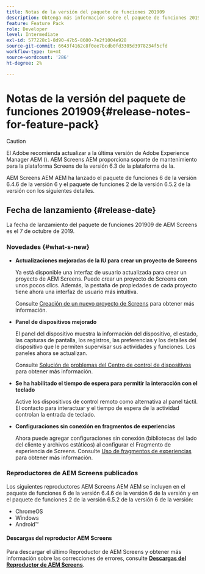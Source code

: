 ```yaml
---
title: Notas de la versión del paquete de funciones 201909
description: Obtenga más información sobre el paquete de funciones 201909 de AEM Screens lanzado el 31 de julio de 2019.
feature: Feature Pack
role: Developer
level: Intermediate
exl-id: 577228c1-8d90-47b5-8600-7e2f1004e928
source-git-commit: 6643f4162c8f0ee7bcdb0fd3305d3978234f5cfd
workflow-type: tm+mt
source-wordcount: '286'
ht-degree: 2%

---
```


# Notas de la versión del paquete de funciones 201909{#release-notes-for-feature-pack}

>[!CAUTION]
>
>El Adobe recomienda actualizar a la última versión de Adobe Experience Manager AEM (). AEM Screens AEM proporciona soporte de mantenimiento para la plataforma Screens de la versión 6.3 de la plataforma de la.

AEM Screens AEM AEM ha lanzado el paquete de funciones 6 de la versión 6.4.6 de la versión 6 y el paquete de funciones 2 de la versión 6.5.2 de la versión con los siguientes detalles.

## Fecha de lanzamiento {#release-date}

La fecha de lanzamiento del paquete de funciones 201909 de AEM Screens es el 7 de octubre de 2019.

### Novedades {#what-s-new}

* **Actualizaciones mejoradas de la IU para crear un proyecto de Screens**

  Ya está disponible una interfaz de usuario actualizada para crear un proyecto de AEM Screens. Puede crear un proyecto de Screens con unos pocos clics. Además, la pestaña de propiedades de cada proyecto tiene ahora una interfaz de usuario más intuitiva.

  Consulte [Creación de un nuevo proyecto de Screens](creating-a-screens-project.md) para obtener más información.

* **Panel de dispositivos mejorado**

  El panel del dispositivo muestra la información del dispositivo, el estado, las capturas de pantalla, los registros, las preferencias y los detalles del dispositivo que le permiten supervisar sus actividades y funciones. Los paneles ahora se actualizan.

  Consulte [Solución de problemas del Centro de control de dispositivos](monitoring-screens.md) para obtener más información.

* **Se ha habilitado el tiempo de espera para permitir la interacción con el teclado**

  Active los dispositivos de control remoto como alternativa al panel táctil. El contacto para interactuar y el tiempo de espera de la actividad controlan la entrada de teclado.

* **Configuraciones sin conexión en fragmentos de experiencias**

  Ahora puede agregar configuraciones sin conexión (bibliotecas del lado del cliente y archivos estáticos) al configurar el Fragmento de experiencia de Screens.
Consulte [Uso de fragmentos de experiencias](experience-fragments-in-screens.md) para obtener más información.

### Reproductores de AEM Screens publicados

Los siguientes reproductores AEM Screens AEM AEM se incluyen en el paquete de funciones 6 de la versión 6.4.6 de la versión 6 de la versión y en el paquete de funciones 2 de la versión 6.5.2 de la versión 6 de la versión:

* ChromeOS
* Windows
* Android™

#### Descargas del reproductor AEM Screens

Para descargar el último Reproductor de AEM Screens y obtener más información sobre las correcciones de errores, consulte [**Descargas del Reproductor de AEM Screens**](https://download.macromedia.com/screens/).
